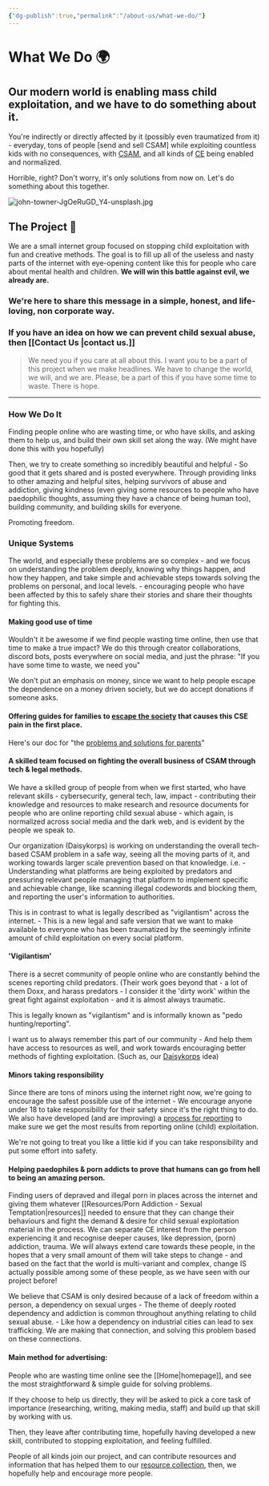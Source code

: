```yaml
---
{"dg-publish":true,"permalink":"/about-us/what-we-do/"}
---
```


# What We Do 🌍️

## Our modern world is enabling mass child exploitation, and we have to do something about it.

You're indirectly or directly affected by it (possibly even traumatized from it) - everyday, tons of people [send and sell CSAM] while exploiting countless kids with no consequences, with [CSAM](https://www.missingkids.org/theissues/csam), and all kinds of [CE](https://safeguarding.network/content/safeguarding-resources/child-criminal-exploitation/) being enabled and normalized.

Horrible, right? Don't worry, it's only solutions from now on. Let's do something about this together.

![john-towner-JgOeRuGD_Y4-unsplash.jpg](/img/user/images/john-towner-JgOeRuGD_Y4-unsplash.jpg)
## The Project 🎯

We are a small internet group focused on stopping child exploitation with fun and creative methods. The goal is to fill up all of the useless and nasty parts of the internet with eye-opening content like this for people who care about mental health and children. **We will win this battle against evil, we already are.** 
### We're here to share this message in a simple, honest, and life-loving, non corporate way.

### If you have an idea on how we can prevent child sexual abuse, then [[Contact Us \|contact us.]] 

> We need you if you care at all about this. I want you to be a part of this project when we make headlines. We have to change the world, we will, and we are. Please, be a part of this if you have some time to waste. There is hope.

___
### How We Do It

Finding people online who are wasting time, or who have skills, and asking them to help us, and build their own skill set along the way. (We might have done this with you hopefully)

Then, we try to create something so incredibly beautiful and helpful - So good that it gets shared and is posted everywhere. Through providing links to other amazing and helpful sites, helping survivors of abuse and addiction, giving kindness (even giving some resources to people who have paedophilic thoughts, assuming they have a chance of being human too), building community, and building skills for everyone.

Promoting freedom.
### Unique Systems

The world, and especially these problems are so complex - and we focus on understanding the problem deeply, knowing why things happen, and how they happen, and take simple and achievable steps towards solving the problems on personal, and local levels. - encouraging people who have been affected by this to safely share their stories and share their thoughts for fighting this.
#### Making good use of time

Wouldn't it be awesome if we find people wasting time online, then use that time to make a true impact? We do this through creator collaborations, discord bots, posts everywhere on social media, and just the phrase: "If you have some time to waste, we need you"

We don't put an emphasis on money, since we want to help people escape the dependence on a money driven society, but we do accept donations if someone asks.
#### Offering guides for families to [escape the society](https://www.endce.org/why-be-independent) that causes this CSE pain in the first place.

Here's our doc for "the [problems and solutions for parents](https://docs.google.com/document/d/1dyUqccIRYcNA5nHFql1QAvSDd4M3KfkKqwI1pPiSiDw/edit?usp=sharing)"
#### A skilled team focused on fighting the overall business of CSAM through tech & legal methods.

We have a skilled group of people from when we first started, who have relevant skills - cybersecurity, general tech, law, impact - contributing their knowledge and resources to make research and resource documents for people who are online reporting child sexual abuse - which again, is normalized across social media and the dark web, and is evident by the people we speak to.

Our organization (Daisykorps) is working on understanding the overall tech-based CSAM problem in a safe way, seeing all the moving parts of it, and working towards larger scale prevention based on that knowledge. i.e. - Understanding what platforms are being exploited by predators and pressuring relevant people managing that platform to implement specific and achievable change, like scanning illegal codewords and blocking them, and reporting the user's information to authorities.

This is in contrast to what is legally described as "vigilantism" across the internet. - This is a new legal and safe version that we want to make available to everyone who has been traumatized by the seemingly infinite amount of child exploitation on every social platform. 
#### 'Vigilantism'

There is a secret community of people online who are constantly behind the scenes reporting child predators. (Their work goes beyond that - a lot of them Doxx, and harass predators - I consider it the 'dirty work' within the great fight against exploitation - and it is almost always traumatic.

This is legally known as "vigilantism" and is informally known as "pedo hunting/reporting".

I want us to always remember this part of our community - And help them have access to resources as well, and work towards encouraging better methods of fighting exploitation. (Such as, our [Daisykorps](https://www.endce.org/daisykorps) idea)

#### Minors taking responsibility

Since there are tons of minors using the internet right now, we're going to encourage the safest possible use of the internet - We encourage anyone under 18 to take responsibility for their safety since it's the right thing to do. We also have developed (and are improving) a [process for reporting](https://www.endce.org/reporting-checklist) to make sure we get the most results from reporting online (child) exploitation.

We're not going to treat you like a little kid if you can take responsibility and put some effort into safety.
#### Helping paedophiles & porn addicts to prove that humans can go from hell to being an amazing person.

Finding users of depraved and illegal porn in places across the internet and giving them whatever [[Resources/Porn Addiction - Sexual Temptation\|resources]] needed to ensure that they can change their behaviours and fight the demand & desire for child sexual exploitation material in the process. We can separate CE interest from the person experiencing it and recognise deeper causes, like depression, (porn) addiction, trauma. We will always extend care towards these people, in the hopes that a very small amount of them will take steps to change - and based on the fact that the world is multi-variant and complex, change IS actually possible among some of these people, as we have seen with our project before!

We believe that CSAM is only desired because of a lack of freedom within a person, a dependency on sexual urges - The theme of deeply rooted dependency and addiction is common throughout anything relating to child sexual abuse. - Like how a dependency on industrial cities can lead to sex trafficking. We are making that connection, and solving this problem based on these connections.
#### Main method for advertising:

People who are wasting time online see the [[Home\|homepage]], and see the most straightforward & simple guide for solving problems.

If they choose to help us directly, they will be asked to pick a core task of importance (researching, writing, making media, staff) and build up that skill by working with us.

Then, they leave after contributing time, hopefully having developed a new skill, contributed to stopping exploitation, and feeling fulfilled.

People of all kinds join our project, and can contribute resources and information that has helped them to our [resource collection](https://docs.google.com/document/d/1CCpQcEDN4LpNK6ITnIlqadyR673-eKCbEWiBRfKQB4A/edit?usp=sharing), then, we hopefully help and encourage more people.